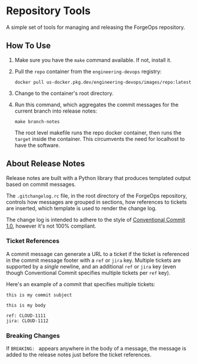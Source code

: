 # Repository Tools

A simple set of tools for managing and releasing the ForgeOps repository.

## How To Use 

1. Make sure you have the `make` command available. If not, install it.

1. Pull the `repo` container from the `engineering-devops` registry:
    ```
    docker pull us-docker.pkg.dev/engineering-devops/images/repo:latest
    ```

1. Change to the container's root directory.
   
1. Run this command, which aggregates the commit messages for the current 
branch into release notes:
    ```
    make branch-notes
    ```
    The root level makefile runs the repo docker container, then runs the `target` 
    inside the container. This circumvents the need for localhost to have the 
    software.

## About Release Notes

Release notes are built with a Python library that produces templated output 
based on commit messages.

The `.gitchangelog.rc` file, in the root directory of the ForgeOps repository, 
controls how messages are grouped in sections, how references to tickets are 
inserted, which template is used to render the change log.

The change log is intended to adhere to the style of 
[Conventional Commit 1.0](https://www.conventionalcommits.org/en/v1.0.0/), 
however it's not 100% compliant. 

### Ticket References

A commit message can generate a URL to a ticket if the ticket is referenced in 
the commit message footer with a `ref` or `jira` key. Multiple tickets are 
supported by a *single* newline, and an additional `ref` or `jira` key (even 
though Conventional Commit specifies multiple tickets per `ref` key).

Here's an example of a commit that specifies multiple tickets:

```
this is my commit subject

this is my body

ref: CLOUD-1111
jira: CLOUD-1112
```

### Breaking Changes

If `BREAKING: ` appears anywhere in the body of a message, the message is added 
to the release notes just before the ticket references.
